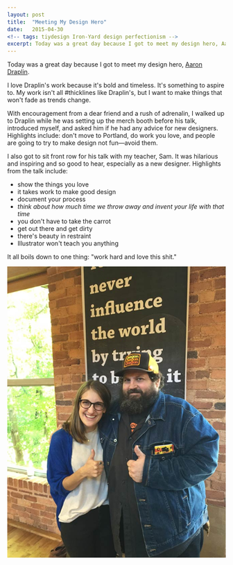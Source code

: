 ```yaml
---
layout: post
title:  "Meeting My Design Hero"
date:   2015-04-30
<!-- tags: tiydesign Iron-Yard design perfectionism -->
excerpt: Today was a great day because I got to meet my design hero, Aaron Draplin. I love his work because it's bold and timeless.
---
```


Today was a great day because I got to meet my design hero, <a href="http://draplin.com/">Aaron Draplin</a>. 

I love Draplin's work because it's bold and timeless. It's something to aspire to. My work isn't all #thicklines like Draplin's, but I want to make things that won't fade as trends change.

With encouragement from a dear friend and a rush of adrenalin, I walked up to Draplin while he was setting up the merch booth before his talk, introduced myself, and asked him if he had any advice for new designers. Highlights include: don't move to Portland, do work you love, and people are going to try to make design not fun&mdash;avoid them.

I also got to sit front row for his talk with my teacher, Sam. It was hilarious and inspiring and so good to hear, especially as a new designer. Highlights from the talk include: 
<ul>
	<li>show the things you love</li>
	<li>it takes work to make good design</li>
	<li>document your process</li>
	<li><em>think about how much time we throw away and invent your life with that time</em></li>
	<li>you don't have to take the carrot</li>
	<li>get out there and get dirty</li>
	<li>there's beauty in restraint</li>
	<li>Illustrator won't teach you anything</li>
</ul>

It all boils down to one thing: "work hard and love this shit."

<img src="/img/blog/draplin.jpg" alt="with my design hero, Aaron Draplin">